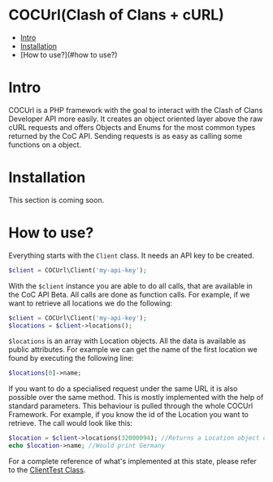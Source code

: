 # COCUrl(Clash of Clans + cURL)
- [Intro](#intro)
- [Installation](#installation)
- [How to use?](#how to use?)

# Intro
COCUrl is a PHP framework with the goal to interact with the Clash of Clans Developer API more easily. It creates an object oriented layer above the raw cURL requests and offers Objects and Enums for the most common types returned by the CoC API. Sending requests is as easy as calling some functions on a object.

# Installation
This section is coming soon.

# How to use?
Everything starts with the ```Client``` class. It needs an API key to be created. 
```php
$client = COCUrl\Client('my-api-key');
```
With the ```$client``` instance you are able to do all calls, that are available in the CoC API Beta. All calls are done as function calls. For example, if we want to retrieve all locations we do the following:  
```php
$client = COCUrl\Client('my-api-key');
$locations = $client->locations();
```
```$locations``` is an array with Location objects. All the data is available as public attributes. For example we can get the name of the first location we found by executing the following line:
```php
$locations[0]->name; 
```
If you want to do a specialised request under the same URL it is also possible over the same method. This is mostly implemented with the help of standard parameters. This behaviour is pulled through the whole COCUrl Framework. For example, if you know the id of the Location you want to retrieve. The call would look like this:  
```php
$location = $client->locations(32000094); //Returns a Location object of Germany
echo $location->name; //Would print Germany
```
For a complete reference of what's implemented at this state, please refer to the [ClientTest Class](https://github.com/snowiow/cocurl/blob/master/tests/ClientTest.php). 
